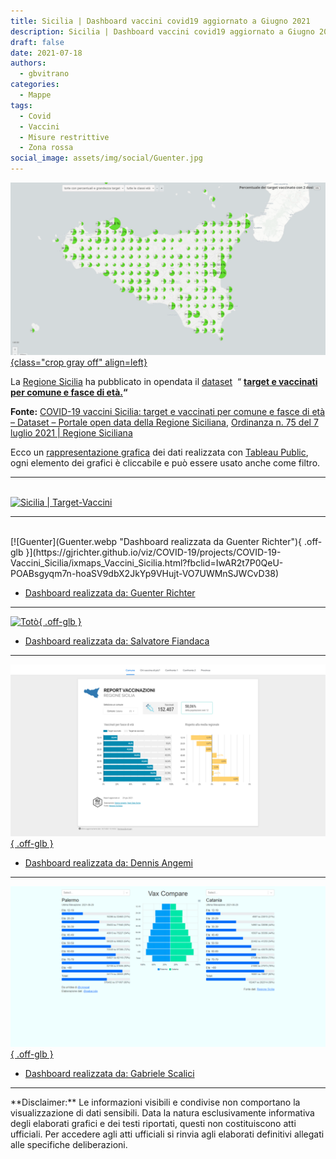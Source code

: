 ```yaml
---
title: Sicilia | Dashboard vaccini covid19 aggiornato a Giugno 2021
description: Sicilia | Dashboard vaccini covid19 aggiornato a Giugno 2021
draft: false
date: 2021-07-18
authors:
  - gbvitrano
categories:
  - Mappe
tags:
  - Covid
  - Vaccini
  - Misure restrittive
  - Zona rossa
social_image: assets/img/social/Guenter.jpg
---
```

<style>
.md-typeset code { background-color: #fff0;}  
.md-typeset pre>code { background-color: #fff0;}  
</style>
[![Dashboard vaccini](Guenter.webp "Sicilia | Dashboard vaccini covid19 aggiornato a Giugno 2021" ){class="crop gray off" align=left}](index.md)

La [Regione Sicilia](https://www.regione.sicilia.it/) ha pubblicato in opendata il [dataset](https://dati.regione.sicilia.it/dataset/covid-19-vaccini-sicilia-target-e-vaccinati-per-comune-e-fasce-di-eta)  “ **[target e vaccinati per comune e fasce di età.](https://dati.regione.sicilia.it/dataset/covid-19-vaccini-sicilia-target-e-vaccinati-per-comune-e-fasce-di-eta)“**

**Fonte:** [COVID-19 vaccini Sicilia: target e vaccinati per comune e fasce di età – Dataset – Portale open data della Regione Siciliana](https://dati.regione.sicilia.it/dataset/covid-19-vaccini-sicilia-target-e-vaccinati-per-comune-e-fasce-di-eta), [Ordinanza n. 75 del 7 luglio 2021 | Regione Siciliana](https://www.regione.sicilia.it/istituzioni/servizi-informativi/decreti-e-direttive/ordinanza-n-75-7-luglio-2021) <!-- more -->

Ecco un [rappresentazione grafica](https://public.tableau.com/views/SiciliaVaccinicovid19/SiciliaTarget-Vaccini?:language=it-IT&publish=yes&:display_count=n&:origin=viz_share_link) dei dati realizzata con [Tableau Public](https://public.tableau.com/),  ogni elemento dei grafici è cliccabile e può essere usato anche come filtro.
<hr>
<br>
<div class='tableauPlaceholder' id='viz1695838901321' style='position: relative'><noscript><a href='#'><img alt='Sicilia | Target-Vaccini ' src='https:&#47;&#47;public.tableau.com&#47;static&#47;images&#47;Si&#47;SiciliaVaccinicovid19&#47;SiciliaTarget-Vaccini&#47;1_rss.png' style='border: none' /></a></noscript><object class='tableauViz'  style='display:none;'><param name='host_url' value='https%3A%2F%2Fpublic.tableau.com%2F' /> <param name='embed_code_version' value='3' /> <param name='site_root' value='' /><param name='name' value='SiciliaVaccinicovid19&#47;SiciliaTarget-Vaccini' /><param name='tabs' value='no' /><param name='toolbar' value='yes' /><param name='static_image' value='https:&#47;&#47;public.tableau.com&#47;static&#47;images&#47;Si&#47;SiciliaVaccinicovid19&#47;SiciliaTarget-Vaccini&#47;1.png' /> <param name='animate_transition' value='yes' /><param name='display_static_image' value='yes' /><param name='display_spinner' value='yes' /><param name='display_overlay' value='yes' /><param name='display_count' value='yes' /><param name='language' value='it-IT' /></object></div>                <script type='text/javascript'>                    var divElement = document.getElementById('viz1695838901321');                    var vizElement = divElement.getElementsByTagName('object')[0];                    vizElement.style.width='950px';vizElement.style.height='1827px';                    var scriptElement = document.createElement('script');                    scriptElement.src = 'https://public.tableau.com/javascripts/api/viz_v1.js';                    vizElement.parentNode.insertBefore(scriptElement, vizElement);                </script>
<hr>
<br>
[![Guenter](Guenter.webp "Dashboard realizzata da Guenter Richter"){ .off-glb }](https://gjrichter.github.io/viz/COVID-19/projects/COVID-19-Vaccini_Sicilia/ixmaps_Vaccini_Sicilia.html?fbclid=IwAR2t7P0QeU-POABsgyqm7n-hoaSV9dbX2JkYp9VHujt-VO7UWMnSJWCvD38)

* [Dashboard realizzata da: Guenter Richter](https://gjrichter.github.io/viz/COVID-19/projects/COVID-19-Vaccini_Sicilia/ixmaps_Vaccini_Sicilia.html?fbclid=IwAR2t7P0QeU-POABsgyqm7n-hoaSV9dbX2JkYp9VHujt-VO7UWMnSJWCvD38)

<hr>

[![Totò](Totò.webp "Dashboard realizzata da Salvatore Fiandaca"){ .off-glb }](https://pigrecoinfinito.com/2021/07/15/dati-sulla-vaccinazione-in-sicilia/)

* [Dashboard realizzata da: Salvatore Fiandaca](https://pigrecoinfinito.com/2021/07/15/dati-sulla-vaccinazione-in-sicilia/)

<hr>

[![Dennis](Dennis.webp "Dashboard realizzata da Dennis Angemi"){ .off-glb }](https://datastudio.google.com/u/0/reporting/4b172c3d-1dd6-4844-9aaf-c0ba774ad099/page/qI9UC?s=lsvUNotAUkQ)

* [Dashboard realizzata da: Dennis Angemi](https://datastudio.google.com/u/0/reporting/4b172c3d-1dd6-4844-9aaf-c0ba774ad099/page/qI9UC?s=lsvUNotAUkQ)

<hr>

[![Gabriele](gabacode.webp "Dashboard realizzata da Gabriele Scalici"){ .off-glb }](https://vaxcompare.vercel.app/?fbclid=IwAR0kWaMKIVbwtBpua1e3MnC1R5Qy3TCgessnJevHwsmifXD1sB_3kzSUJRU)

* [Dashboard realizzata da: Gabriele Scalici](https://vaxcompare.vercel.app/?fbclid=IwAR0kWaMKIVbwtBpua1e3MnC1R5Qy3TCgessnJevHwsmifXD1sB_3kzSUJRU)

<hr>
**Disclaimer:** Le informazioni visibili e condivise non comportano la visualizzazione di dati sensibili. Data la natura esclusivamente informativa degli elaborati grafici e dei testi riportati, questi non costituiscono atti ufficiali. Per accedere agli atti ufficiali si rinvia agli elaborati definitivi allegati alle specifiche deliberazioni.